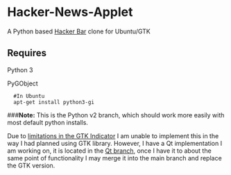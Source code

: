 Hacker-News-Applet
==================

A Python based [Hacker Bar][hacker-bar] clone for Ubuntu/GTK

Requires
-----

Python 3

PyGObject

      #In Ubuntu
      apt-get install python3-gi


[hacker-bar]: https://github.com/MohawkApps/Hacker-Bar
[hacker-news-api]: https://github.com/karan/HackerNewsAPI


###__Note:__ 
This is the Python v2 branch, which should work more easily with most default python installs.

Due to [limitations in the GTK Indicator](http://askubuntu.com/questions/16431/putting-an-arbitrary-gtk-widget-into-an-appindicator-indicator) I am unable to implement this in the way I had planned using GTK library. However, I have a Qt implementation I am working on, it is located in the [Qt branch](https://github.com/digital-shokunin/Hacker-News-Applet/tree/qt), once I have it to about the same point of functionality I may merge it into the main branch and replace the GTK version.
